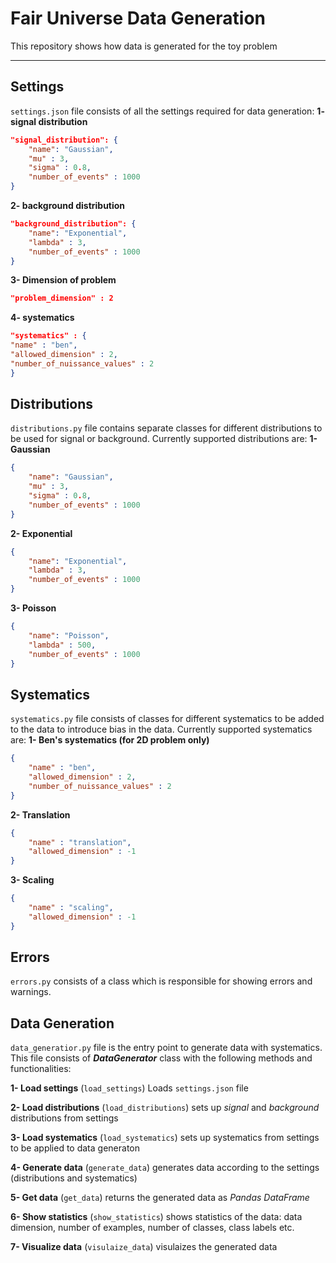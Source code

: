 # Fair Universe Data Generation
This repository shows how data is generated for the toy problem
***

## Settings
`settings.json` file consists of all the settings required for data generation:
**1- signal distribution**
```json
"signal_distribution": {
    "name": "Gaussian",
    "mu" : 3,
    "sigma" : 0.8,
    "number_of_events" : 1000
}
```
**2- background distribution**
```json
"background_distribution": {
    "name": "Exponential",
    "lambda" : 3,
    "number_of_events" : 1000
}
```

**3- Dimension of problem**
```json
"problem_dimension" : 2
```
**4- systematics**
```json
"systematics" : {
"name" : "ben",
"allowed_dimension" : 2,
"number_of_nuissance_values" : 2
}
```

## Distributions
`distributions.py` file contains separate classes for different distributions to be used for signal or background. Currently supported distributions are:
**1- Gaussian**
```json
{
    "name": "Gaussian",
    "mu" : 3,
    "sigma" : 0.8,
    "number_of_events" : 1000
}
```
**2- Exponential**
```json
{
    "name": "Exponential",
    "lambda" : 3,
    "number_of_events" : 1000
}
```
**3- Poisson**
```json
{
    "name": "Poisson",
    "lambda" : 500,
    "number_of_events" : 1000
}
```

## Systematics
`systematics.py` file consists of classes for different systematics to be added to the data to introduce bias in the data. Currently supported systematics are:
**1- Ben's systematics (for 2D problem only)**
```json
{
    "name" : "ben",
    "allowed_dimension" : 2,
    "number_of_nuissance_values" : 2
}
```
**2- Translation**
```json
{
    "name" : "translation",
    "allowed_dimension" : -1
}
```
**3- Scaling**
```json
{
    "name" : "scaling",
    "allowed_dimension" : -1
}
```

## Errors
`errors.py` consists of a class which is responsible for showing errors and warnings.


## Data Generation
`data_generatior.py` file is the entry point to generate data with systematics. This file consists of ***DataGenerator*** class with the following methods and functionalities:

**1- Load settings** (`load_settings`)
Loads `settings.json` file 

**2- Load distributions** (`load_distributions`)
sets up *signal* and *background* distributions from settings

**3- Load systematics** (`load_systematics`)
sets up systematics from settings to be applied to data generaton

**4- Generate data** (`generate_data`)
generates data according to the settings (distributions and systematics)

**5- Get data** (`get_data`)
returns the generated data as *Pandas DataFrame*

**6- Show statistics** (`show_statistics`)
shows statistics of the data: data dimension, number of examples, number of classes, class labels etc.

**7- Visualize data** (`visulaize_data`)
visulaizes the generated data